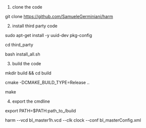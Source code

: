1. clone the code

git clone https://github.com/SamueleGerminiani/harm

2. install third party code

sudo apt-get install -y uuid-dev pkg-config

cd third_party

bash install_all.sh

3. build the code

mkdir build && cd build

cmake -DCMAKE_BUILD_TYPE=Release ..

make


4. export the cmdline

export PATH=$PATH:path_to_/build

harm --vcd bl_master1h.vcd --clk clock --conf bl_masterConfig.xml

